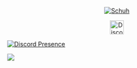 <!-- Centered GitHub profile README -->
<p align="center">
  <a href="https://github.com/Schuh1337">
    <img src="https://readme-typing-svg.demolab.com?font=Fira+Code&size=33&duration=3333&color=0046bf&center=true&vCenter=true&width=333&lines=<%20Schuh%20>" alt="Schuh">
  </a>
</p>

<!-- Centered Discord link -->
<p align="center">
  <a href="https://discord.com/users/492707412504215552">
    <img width="32px" alt="Discord" src="https://cdn.prod.website-files.com/6257adef93867e50d84d30e2/636e0a69f118df70ad7828d4_icon_clyde_blurple_RGB.svg"/>
  </a>
</p>

<!-- Discord presence badge -->
[![Discord Presence](https://lanyard.cnrad.dev/api/492707412504215552)](https://discord.com/users/492707412504215552)

<!-- GitHub profile view counter -->
![](https://komarev.com/ghpvc/?username=Schuh1337&color=blue)
